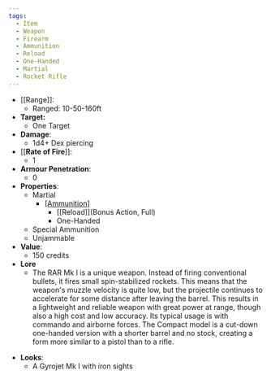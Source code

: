 ```yaml
---
tags:
  - Item
  - Weapon
  - Firearm
  - Ammunition
  - Reload
  - One-Handed
  - Martial
  - Rocket Rifle
---
```

- [[Range]]:
	- Ranged: 10-50-160ft
- **Target:**
	- One Target
- **Damage**:
	- 1d4+ Dex piercing
- [[**Rate of Fire**]]:
	- 1
- **Armour Penetration**:
 	- 0
- **Properties**:
  	- Martial
	  - [[Ammunition]](12)
		- [[Reload]](Bonus Action, Full)
		- One-Handed
  	- Special Ammunition
  	- Unjammable
- **Value**:
	- 150 credits
- **Lore**
 	- The RAR Mk I is a unique weapon. Instead of firing conventional bullets, it fires small spin-stabilized rockets. This means that the weapon's muzzle velocity is quite low, but the projectile continues to accelerate for some distance after leaving the barrel. This results in a lightweight and reliable weapon with great power at range, though also a high cost and low accuracy. Its typical usage is with commando and airborne forces. The Compact model is a cut-down one-handed version with a shorter barrel and no stock, creating a form more similar to a pistol than to a rifle.
* **Looks**:
	* A Gyrojet Mk I with iron sights
